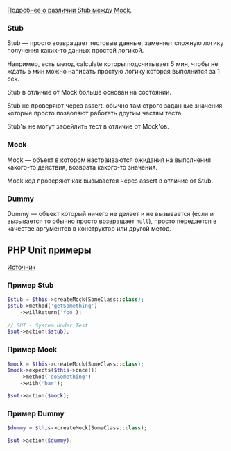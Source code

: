 [Подробнее о различии Stub между Mock.](https://stackoverflow.com/questions/3459287/whats-the-difference-between-a-mock-stub/17810004#17810004)


### Stub

Stub — просто возвращает тестовые данные, заменяет сложную логику получения каких-то данных простой логикой.

Например, есть метод calculate которы подсчитывает 5 мин, чтобы не ждать 5 мин можно написать простую логику которая выполнится за 1 сек.

Stub в отличие от Mock больше основан на состоянии.

Stub не проверяют через assert, обычно там строго заданные значения которые просто позволяют работать другим частям теста.

Stub'ы не могут зафейлить тест в отличие от Mock'ов.

### Mock

Mock — объект в котором настраиваются ожидания на выполнения какого-то действия, возврата какого-то значения.

Mock код проверяют как вызывается через assert в отличие от Stub.

### Dummy

Dummy — объект который ничего не делает и не вызывается (если и вызывается то обычно просто возвращает `null`), 
просто передается в качестве аргументов в конструктор или другой метод.

## PHP Unit примеры

[Источник](https://stackoverflow.com/a/45975572/5286034)

### Пример Stub

```php
$stub = $this->createMock(SomeClass::class);
$stub->method('getSomething')
    ->willReturn('foo');
    
// SUT - System Under Test
$sut->action($stub);
```

### Пример Mock

```php
$mock = $this->createMock(SomeClass::class);
$mock->expects($this->once())
    ->method('doSomething')
    ->with('bar');

$sut->action($mock);
```


### Пример Dummy

```php
$dummy = $this->createMock(SomeClass::class);

$sut->action($dummy);
```
